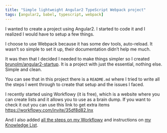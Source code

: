 ```yaml
---
title: "Simple lightweight Angular2 TypeScript Webpack project"
tags: [angular2, babel, typescript, webpack]
---
```


I wanted to create a project using Angular2. I started to code it and I realized I would have to setup a few things.

I choose to use Webpack because it has some dev tools, auto-reload. It wasn’t so simple to set it up, their documentation didn’t help me much.

It was then that I decided I needed to make things simpler so I created <a href="https://github.com/brunolm/angular2-startup">brunolm/angular2-startup</a>. It is a project with just the essential, nothing else. Simple and clean.

You can see that in this project there is a `README.md` where I tried to write all the steps I went through to create that setup and the issues I faced.

I recently started using Workflowy (it is free), which is a website where you can create lists and it allows you to use as a brain dump. If you want to check it out you can use this link to get extra items <a href="https://workflowy.com/invite/35df8d82.lnx">https://workflowy.com/invite/35df8d82.lnx</a>

And I also added <a href="https://workflowy.com/s/HO3ACHwWFT">all the steps on my Workflowy</a> and instructions on <a href="https://workflowy.com/s/5Ppxs0k72u">my Knowledge List</a>.
